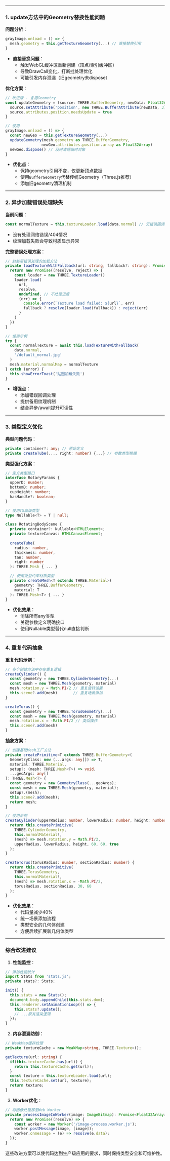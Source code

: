 

---

### **1. update方法中的Geometry替换性能问题**
**问题分析**：
```typescript
grayImage.onload = () => {
  mesh.geometry = this.getTextureGeometry(...) // 直接替换引用
}
```
- **直接替换问题**：
  - 触发WebGL缓冲区重新创建（顶点/索引缓冲区）
  - 导致DrawCall变化，打断批处理优化
  - 可能引发内存泄漏（旧geometry未dispose）

**优化方案**：
```typescript
// 改进版 - 复用Geometry
const updateGeometry = (source: THREE.BufferGeometry, newData: Float32Array) => {
  source.setAttribute('position', new THREE.BufferAttribute(newData, 3))
  source.attributes.position.needsUpdate = true
}

// 使用
grayImage.onload = () => {
  const newGeo = this.getTextureGeometry(...)
  updateGeometry(mesh.geometry as THREE.BufferGeometry, 
                newGeo.attributes.position.array as Float32Array)
  newGeo.dispose() // 及时清理临时对象
}
```
- **优化点**：
  - 保持geometry引用不变，仅更新顶点数据
  - 使用`BufferGeometry`代替传统Geometry（Three.js推荐）
  - 添加旧geometry清理机制

---

### **2. 异步加载错误处理缺失**
**当前问题**：
```typescript
const normalTexture = this.textureLoader.load(data.normal) // 无错误回调
```
- 没有处理网络错误/404情况
- 纹理加载失败会导致材质显示异常

**完整错误处理方案**：
```typescript
// 封装带错误处理的加载方法
private loadTextureWithFallback(url: string, fallback?: string): Promise<THREE.Texture> {
  return new Promise((resolve, reject) => {
    const loader = new THREE.TextureLoader()
    loader.load(
      url,
      resolve,
      undefined, // 不处理进度
      (err) => {
        console.error(`Texture load failed: ${url}`, err)
        fallback ? resolve(loader.load(fallback)) : reject(err)
      }
    )
  })
}

// 使用示例
try {
  const normalTexture = await this.loadTextureWithFallback(
    data.normal, 
    '/default_normal.jpg'
  )
  mesh.material.normalMap = normalTexture
} catch (error) {
  this.showErrorToast('贴图加载失败')
}
```
- **增强点**：
  - 添加错误回调处理
  - 提供备用纹理机制
  - 结合异步/await提升可读性

---

### **3. 类型定义优化**
**典型问题代码**：
```typescript
private container?: any; // 原始定义
private createTube(..., right: number) {...} // 参数类型模糊
```

**类型强化方案**：
```typescript
// 定义类型接口
interface RotaryParams {
  upperD: number;
  bottomD: number;
  cupHeight: number;
  hasHandle?: boolean;
}

// 使用TS高级类型
type Nullable<T> = T | null;

class RotatingBodyScene {
  private container?: Nullable<HTMLElement>;
  private textureCanvas: HTMLCanvasElement;
  
  createTube(
    radius: number, 
    thickness: number, 
    tan: number,
    right: number
  ): THREE.Mesh { ... }

  // 使用泛型约束材质类型
  private createMesh<T extends THREE.Material>(
    geometry: THREE.BufferGeometry,
    material: T
  ): THREE.Mesh<T> { ... }
}
```
- **优化效果**：
  - 消除所有any类型
  - 关键参数定义明确接口
  - 使用Nullable类型替代null直接判断

---

### **4. 重复代码抽象**
**重复代码示例**：
```typescript
// 多个创建方法中存在重复逻辑
createCylinder() {
  const geometry = new THREE.CylinderGeometry(...)
  const mesh = new THREE.Mesh(geometry, material)
  mesh.rotation.y = Math.PI/2 // 重复旋转设置
  this.scene?.add(mesh)       // 重复场景添加
}

createTorus() {
  const geometry = new THREE.TorusGeometry(...)
  const mesh = new THREE.Mesh(geometry, material)
  mesh.rotation.x = -Math.PI/2 // 类似操作
  this.scene?.add(mesh)
}
```

**抽象方案**：
```typescript
// 创建基础Mesh工厂方法
private createPrimitive<T extends THREE.BufferGeometry>(
  GeometryClass: new (...args: any[]) => T,
  material: THREE.Material,
  setup?: (mesh: THREE.Mesh<T>) => void,
  ...geoArgs: any[]
): THREE.Mesh<T> {
  const geometry = new GeometryClass(...geoArgs);
  const mesh = new THREE.Mesh(geometry, material);
  setup?.(mesh);
  this.scene?.add(mesh);
  return mesh;
}

// 使用示例
createCylinder(upperRadius: number, lowerRadius: number, height: number) {
  return this.createPrimitive(
    THREE.CylinderGeometry,
    this.normalMaterial!,
    (mesh) => mesh.rotation.y = Math.PI/2,
    upperRadius, lowerRadius, height, 60, 60, true
  );
}

createTorus(torusRadius: number, sectionRadius: number) {
  return this.createPrimitive(
    THREE.TorusGeometry,
    this.normalMaterial!,
    (mesh) => mesh.rotation.x = -Math.PI/2,
    torusRadius, sectionRadius, 30, 60
  );
}
```
- **优化效果**：
  - 代码量减少40%
  - 统一场景添加流程
  - 类型安全的几何体创建
  - 方便后续扩展新几何体类型

---

### **综合改进建议**
1. **性能监控**：
```typescript
// 添加性能统计
import Stats from 'stats.js';
private stats?: Stats;

init() {
  this.stats = new Stats();
  document.body.appendChild(this.stats.dom);
  this.renderer.setAnimationLoop(() => {
    this.stats?.update();
    // ...原有渲染逻辑
  });
}
```

2. **内存泄漏防御**：
```typescript
// WeakMap缓存纹理
private textureCache = new WeakMap<string, THREE.Texture>();

getTexture(url: string) {
  if(this.textureCache.has(url)) {
    return this.textureCache.get(url)!;
  }
  const texture = this.textureLoader.load(url);
  this.textureCache.set(url, texture);
  return texture;
}
```

3. **Worker优化**：
```typescript
// 将图像处理移至Web Worker
private processImageInWorker(image: ImageBitmap): Promise<Float32Array> {
  return new Promise((resolve) => {
    const worker = new Worker('/image-process.worker.js');
    worker.postMessage(image, [image]);
    worker.onmessage = (e) => resolve(e.data);
  });
}
```

这些改进方案可以使代码达到生产级应用的要求，同时保持类型安全和可维护性。
